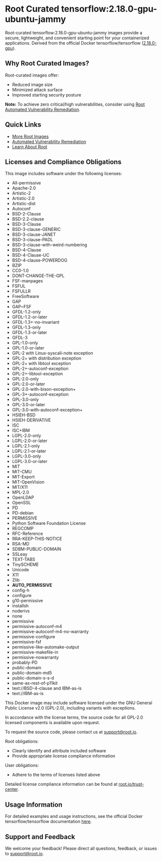 # Root Curated tensorflow:2.18.0-gpu-ubuntu-jammy

Root-curated tensorflow:2.18.0-gpu-ubuntu-jammy images provide a secure, lightweight, and convenient starting point for your containerized applications. Derived from the official Docker tensorflow/tensorflow ([2.18.0-gpu](https://hub.docker.com/layers/tensorflow/tensorflow/2.18.0-gpu/images/sha256-1f16fbd9be8bb84891de12533e332bbd500511caeb5cf4db501dbe39d422f9c7)).

## Why Root Curated Images?
Root-curated images offer:
- Reduced image size
- Minimized attack surface
- Improved starting security posture

**Note:** To achieve zero critical/high vulnerabilities, consider using [Root Automated Vulnerability Remediation](https://app.root.io).

## Quick Links
- [More Root Images](https://images.root.io)
- [Automated Vulnerability Remediation](https://app.root.io)
- [Learn About Root](https://www.root.io)

## Licenses and Compliance Obligations
This image includes software under the following licenses:
- All-permissive
- Apache-2.0
- Artistic-2
- Artistic-2.0
- Artistic-dist
- Autoconf
- BSD-2-Clause
- BSD-2.2-clause
- BSD-3-Clause
- BSD-3-clause-GENERIC
- BSD-3-clause-JANET
- BSD-3-clause-PADL
- BSD-3-clause-with-weird-numbering
- BSD-4-Clause
- BSD-4-Clause-UC
- BSD-4-clause-POWERDOG
- BZIP
- CC0-1.0
- DONT-CHANGE-THE-GPL
- FSF-manpages
- FSFUL
- FSFULLR
- FreeSoftware
- GAP
- GAP~FSF
- GFDL-1.2-only
- GFDL-1.2-or-later
- GFDL-1.3+-no-invariant
- GFDL-1.3-only
- GFDL-1.3-or-later
- GFDL-3
- GPL-1.0-only
- GPL-1.0-or-later
- GPL-2 with Linux-syscall-note exception
- GPL-2+ with distribution exception
- GPL-2+ with libtool exception
- GPL-2+-autoconf-exception
- GPL-2+-libtool-exception
- GPL-2.0-only
- GPL-2.0-or-later
- GPL-2.0-with-bison-exception+
- GPL-3+-autoconf-exception
- GPL-3.0-only
- GPL-3.0-or-later
- GPL-3.0-with-autoconf-exception+
- HSIEH-BSD
- HSIEH-DERIVATIVE
- ISC
- ISC+IBM
- LGPL-2.0-only
- LGPL-2.0-or-later
- LGPL-2.1-only
- LGPL-2.1-or-later
- LGPL-3.0-only
- LGPL-3.0-or-later
- MIT
- MIT-CMU
- MIT-Export
- MIT-OpenVision
- MIT/X11
- MPL-2.0
- OpenLDAP
- OpenSSL
- PD
- PD-debian
- PERMISSIVE
- Python Software Foundation License
- REGCOMP
- RFC-Reference
- RRA-KEEP-THIS-NOTICE
- RSA-MD
- SDBM-PUBLIC-DOMAIN
- SSLeay
- TEXT-TABS
- TinySCHEME
- Unicode
- X11
- Zlib
- __AUTO_PERMISSIVE__
- config-h
- configure
- g10-permissive
- installsh
- noderivs
- none
- permissive
- permissive-autoconf-m4
- permissive-autoconf-m4-no-warranty
- permissive-configure
- permissive-fsf
- permissive-like-automake-output
- permissive-makefile-in
- permissive-nowarranty
- probably-PD
- public-domain
- public-domain-md5
- public-domain-s-s-d
- same-as-rest-of-p11kit
- text://BSD-4-clause and IBM-as-is
- text://IBM-as-is

This Docker image may include software licensed under the GNU General Public License v2.0 (GPL-2.0), including variants with exceptions.

In accordance with the license terms, the source code for all GPL-2.0 licensed components is available upon request.

To request the source code, please contact us at [support@root.io](mailto:support@root.io).

Root obligations:
- Clearly identify and attribute included software
- Provide appropriate license compliance information

User obligations:
- Adhere to the terms of licenses listed above

Detailed license compliance information can be found at [root.io/trust-center](https://root.io/trust-center).


## Usage Information
For detailed examples and usage instructions, see the official Docker tensorflow/tensorflow documentation [here](https://hub.docker.com/r/tensorflow/tensorflow).

## Support and Feedback
We welcome your feedback! Please direct all questions, feedback, or issues to [support@root.io](mailto:support@root.io).
